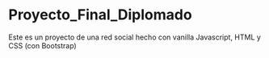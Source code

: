 # Proyecto_Final_Diplomado
Este es un proyecto de una red social hecho con vanilla Javascript, HTML y CSS (con Bootstrap)
